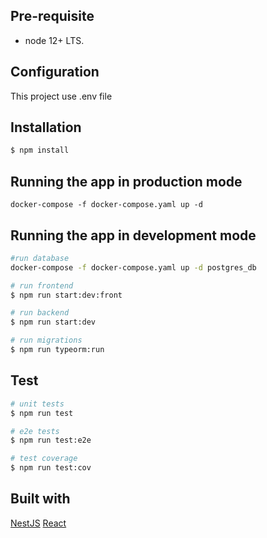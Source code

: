 ## Pre-requisite

- node 12+ LTS.

## Configuration

This project use .env file


## Installation

```bash
$ npm install
```

## Running the app in production mode

```
docker-compose -f docker-compose.yaml up -d
```

## Running the app in development mode

```bash
#run database
docker-compose -f docker-compose.yaml up -d postgres_db

# run frontend
$ npm run start:dev:front

# run backend
$ npm run start:dev

# run migrations
$ npm run typeorm:run
```

## Test

```bash
# unit tests
$ npm run test

# e2e tests
$ npm run test:e2e

# test coverage
$ npm run test:cov
```

## Built with

[NestJS](https://nestjs.com/)
[React](https://reactjs.org/)
